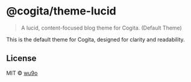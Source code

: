 # @cogita/theme-lucid

> A lucid, content-focused blog theme for Cogita. (Default Theme)

This is the default theme for Cogita, designed for clarity and readability.

## License

MIT © [wu9o](https://github.com/wu9o)